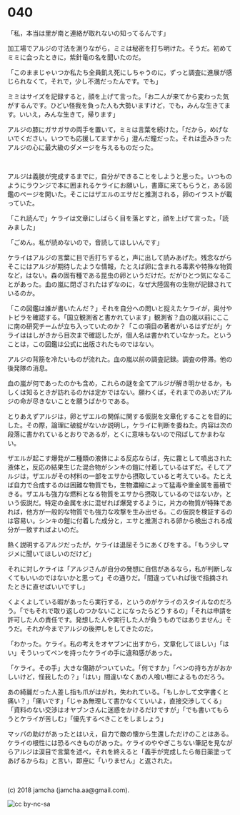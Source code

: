 # 040

「私，本当は里が南と連絡が取れないの知ってるんです」  

加工場でアルジの寸法を測りながら，ミミは秘密を打ち明けた。そうだ。初めてミミに会ったときに，紫針竜の名を聞いたのだ。  

「このままじゃいつか私たち全員飢え死にしちゃうのに，ずっと調査に進展が感じられなくて，それで，少し不満だったんです。でも」  

ミミはサイズを記録すると，顔を上げて言った。「お二人が来てから変わった気がするんです。ひどい怪我を負った人も大勢いますけど，でも，みんな生きてます。いいえ，みんな生きて，帰ります」  

アルジの膝にガサガサの両手を置いて，ミミは言葉を続けた。「だから，めげないでください。いつでも応援してますから」澄んだ瞳だった。それは歪みきったアルジの心に最大級のダメージを与えるものだった。  

<br>  

アルジは義肢が完成するまでに，自分ができることをしようと思った。いつものようにラウンジで本に囲まれるケライにお願いし，書庫に来てもらうと，ある図鑑のページを開いた。そこにはザエルのエサだと推測される，卵のイラストが載っていた。  

「これ読んで」ケライは文章にしばらく目を落とすと，顔を上げて言った。「読みました」  

「ごめん。私が読めないので，音読してほしいんです」  

ケライはアルジの言葉に目で舌打ちすると，声に出して読みあげた。残念ながらそこにはアルジが期待したような情報，たとえば卵に含まれる毒素や特殊な物質など，はない。森の固有種である昆虫の卵というだけだ。だがひとつ気になることがあった。血の嵐に閉ざされたはずなのに，なぜ大陸固有の生物が記録されているのか。  

「この図鑑は誰が書いたんだ？」それを自分への問いと捉えたケライが，奥付やトビラを確認する。「国立観測省と書かれています」観測省？血の嵐以前にここに南の研究チームが立ち入っていたのか？「この項目の著者がいるはずだが」ケライははしがきから目次まで確認したが，個人名は書かれていなかった。ということは，この図鑑は公式に出版されたものではない。  

アルジの背筋を冷たいものが流れた。血の嵐以前の調査記録。調査の停滞。他の後発隊の消息。  

血の嵐が何であったのかも含め，これらの謎を全てアルジが解き明かせるか，もしくは知るときが訪れるのかは定かではない。願わくば，それまでのあいだアルジの命が尽きないことを願うばかりである。  

とりあえずアルジは，卵とザエルの関係に関する仮説を文章化することを目的にした。その際，論理に破綻がないか説明し，ケライに判断を委ねた。内容は次の段落に書かれているとおりであるが，とくに意味もないので飛ばしてかまわない。  

ザエルが起こす爆発が二種類の液体による反応ならば，先に霧として噴出された液体と，反応の結果生じた混合物がシンキの鎧に付着しているはずだ。そしてアルジは，ザエルがその材料の一部をエサから摂取していると考えている。たとえば自力で合成するのは困難な物質でも，生物濃縮によって猛毒や重金属を蓄積できる。ザエルも強力な燃料となる物質をエサから摂取しているのではないか，という仮説だ。特定の金属を水に混ぜれば爆発するように，片方の物質が特殊であれば，他方が一般的な物質でも強力な攻撃を生み出せる。この仮説を検証するのは容易い。シンキの鎧に付着した成分と，エサと推測される卵から検出される成分が一致すればよいのだ。  

熱く説明するアルジだったが，ケライは退屈そうにあくびをする。「もう少しマジメに聞いてほしいのだけど」  

それに対しケライは「アルジさんが自分の発想に自信があるなら，私が判断しなくてもいいのではないかと思って」その通りだ。「間違っていれば後で指摘されたときに直せばいいですし」  

くよくよしている暇があったら実行する，というのがケライのスタイルなのだろう。「でもそれで取り返しのつかないことになったらどうするの」「それは申請を許可した人の責任です。発想した人や実行した人が負うものではありません」そうだ。それが今までアルジの後押しをしてきたのだ。  

「わかった。ケライ。私の考えをオヤブンに出すから，文章化してほしい」「はい」そういってペンを持ったケライの手に違和感があった。  

「ケライ。その手」大きな傷跡がついていた。「何ですか」「ペンの持ち方がおかしいけど，怪我したの？」「はい」間違いなくあの人喰い樹によるものだろう。  

あの綺麗だった人差し指も爪がはがれ，失われている。「もしかして文字書くと痛い？」「痛いです」「じゃあ無理して書かなくていいよ，直接交渉してくる」「資料のない交渉はオヤブンさんに迷惑をかけるだけですが」「でも書いてもらうとケライが苦しむ」「優先するべきことをしましょう」  

マッパの助けがあったとはいえ，自力で敵の懐から生還しただけのことはある。ケライの根性には恐るべきものがあった。ケライのややぎこちない筆記を見ながらアルジは涙目で言葉を述べ，それを終えると「義手が完成したら毎日薬塗ってあげるからね」と言い，即座に「いりません」と返された。  

<br>  
<br>  
(c) 2018 jamcha (jamcha.aa@gmail.com).  

![cc by-nc-sa](http://i.creativecommons.org/l/by-nc-sa/4.0/88x31.png)
